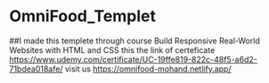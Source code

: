 # OmniFood_Templet
##I made this templete through course Build Responsive Real-World Websites with HTML and CSS
this the link of certeficate 
https://www.udemy.com/certificate/UC-19ffe819-822c-48f5-a6d2-71bdea018afe/ 
visit us
https://omnifood-mohand.netlify.app/
